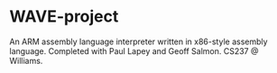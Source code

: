 # WAVE-project
An ARM assembly language interpreter written in x86-style assembly language. Completed with Paul Lapey and Geoff Salmon. CS237 @ Williams.
